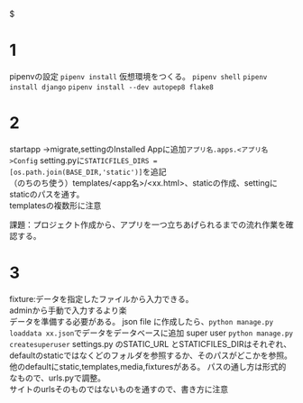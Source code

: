 $
# 1  
pipenvの設定
`pipenv install` 仮想環境をつくる。
`pipenv shell`
`pipenv install django`
`pipenv install --dev autopep8 flake8`  



# 2 
startapp ->migrate,settingのInstalled Appに追加`アプリ名.apps.<アプリ名>Config`
setting.pyに`STATICFILES_DIRS = [os.path.join(BASE_DIR,'static')]`を追記  
（のちのち使う）templates/<app名>/<xx.html>、staticの作成、settingにstaticのパスを通す。  
templatesの複数形に注意  

課題：プロジェクト作成から、アプリを一つ立ちあげられるまでの流れ作業を確認する。

# 3 
fixture:データを指定したファイルから入力できる。  
adminから手動で入力するより楽  
データを準備する必要がある。 
json file に作成したら、`python manage.py loaddata xx.json`でデータをデータベースに追加
super user `python manage.py createsuperuser`
settings.py のSTATIC_URL とSTATICFILES_DIRはそれぞれ、
defaultのstaticではなくどのフォルダを参照するか、そのパスがどこかを参照。  
他のdefaultにstatic,templates,media,fixturesがある。
パスの通し方は形式的なもので、urls.pyで調整。  
サイトのurlsそのものではないものを通すので、書き方に注意
